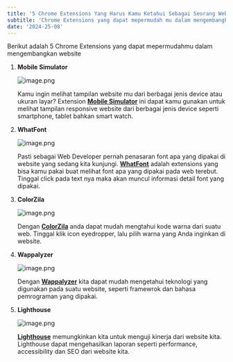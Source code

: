 ```yaml
---
title: '5 Chrome Extensions Yang Harus Kamu Ketahui Sebagai Seorang Web Dev'
subtitle: 'Chrome Extensions yang dapat mepermudah mu dalam mengembangkan website'
date: '2024-25-08'
---
```


Berikut adalah 5 Chrome Extensions yang dapat mepermudahmu dalam mengembangkan website

1. **Mobile Simulator**

   ![image.png](/post/extentions-chrome/mobileSimulator.png)

   Kamu ingin melihat tampilan website mu dari berbagai jenis device atau ukuran layar? Extension **[Mobile Simulator](https://chromewebstore.google.com/detail/mobile-simulator-responsi/ckejmhbmlajgoklhgbapkiccekfoccmk)** ini dapat kamu gunakan untuk melihat tampilan responsive website dari berbagai jenis device seperti smartphone, tablet bahkan smart watch.

2. **WhatFont**

   ![image.png](/post/extentions-chrome/whatFont.png)

   Pasti sebagai Web Developer pernah penasaran font apa yang dipakai di website yang sedang kita kunjungi. **[WhatFont](https://chromewebstore.google.com/detail/whatfont/jabopobgcpjmedljpbcaablpmlmfcogm)** adalah extensions yang bisa kamu pakai buat melihat font apa yang dipakai pada web terebut. Tinggal click pada text nya maka akan muncul informasi detail font yang dipakai.

3. **ColorZila**

   ![image.png](/post/extentions-chrome/colorZila.png)

   Dengan **[ColorZila](https://chromewebstore.google.com/detail/colorzilla/bhlhnicpbhignbdhedgjhgdocnmhomnp)** anda dapat mudah mengtahui kode warna dari suatu web. Tinggal klik icon eyedropper, lalu pilih warna yang Anda inginkan di website.

4. **Wappalyzer**

   ![image.png](/post/extentions-chrome/wappalyzer.png)

   Dengan **[Wappalyzer](https://chromewebstore.google.com/detail/wappalyzer-technology-pro/gppongmhjkpfnbhagpmjfkannfbllamg)** kita dapat mudah mengetahui teknologi yang digunakan pada suatu website, seperti framewrok dan bahasa pemrograman yang dipakai.

5. **Lighthouse**

   ![image.png](/post/extentions-chrome/lightHouse.png)

   **[Lighthouse](https://chromewebstore.google.com/detail/lighthouse/blipmdconlkpinefehnmjammfjpmpbjk)** memungkinkan kita untuk menguji kinerja dari website kita. Lighthouse dapat mengehasilkan laporan seperti performance, accessibility dan SEO dari website kita.
